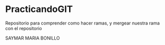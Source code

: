 # PracticandoGIT
Repositorio para comprender como hacer ramas, y mergear nuestra rama con el repositorio











SAYMAR MARIA BONILLO 
